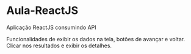 # Aula-ReactJS
Aplicação ReactJS consumindo API

Funcionalidades de exibir os dados na tela, botões de avançar e voltar.
Clicar nos resultados e exibir os detalhes.
